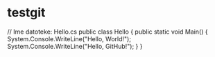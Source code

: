 # testgit

// Ime datoteke: Hello.cs
public class Hello
{
   public static void Main()
   {
	System.Console.WriteLine("Hello, World!");
	System.Console.WriteLine("Hello, GitHub!");
   }
}
